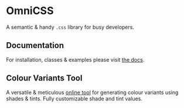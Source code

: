 # OmniCSS
A semantic & handy <code>.css</code> library for busy developers.

## Documentation

For installation, classes & examples please visit  [the docs](https://nobolok.com/omni-css/).

## Colour Variants Tool

A versatile & meticulous [online tool](https://skpaul.github.io/omnicss/tools/color-variants.html) for generating colour variants using shades & tints. Fully customizable shade and tint values.
